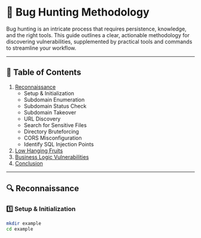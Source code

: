 # 🐞 Bug Hunting Methodology

Bug hunting is an intricate process that requires persistence, knowledge, and the right tools. This guide outlines a clear, actionable methodology for discovering vulnerabilities, supplemented by practical tools and commands to streamline your workflow.

---

## 📌 Table of Contents

1. [Reconnaissance](#-reconnaissance)
   - Setup & Initialization
   - Subdomain Enumeration
   - Subdomain Status Check
   - Subdomain Takeover
   - URL Discovery
   - Search for Sensitive Files
   - Directory Bruteforcing
   - CORS Misconfiguration
   - Identify SQL Injection Points
2. [Low Hanging Fruits](#-low-hanging-fruits)
3. [Business Logic Vulnerabilities](#-business-logic-vulnerabilities)
4. [Conclusion](#-conclusion)

---

## 🔍 Reconnaissance

### 1️⃣ Setup & Initialization

```bash
mkdir example
cd example

